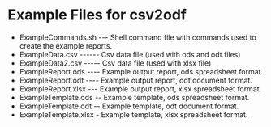Example Files for csv2odf
=========================

* ExampleCommands.sh --- Shell command file with commands used to create the example reports.
* ExampleData.csv ------ Csv data file (used with ods and odt files)
* ExampleData2.csv ----- Csv data file (used with xlsx file)
* ExampleReport.ods ---- Example output report, ods spreadsheet format.
* ExampleReport.odt ---- Example output report, odt document format.
* ExampleReport.xlsx --- Example output report, xlsx spreadsheet format.
* ExampleTemplate.ods -- Example template, ods spreadsheet format.
* ExampleTemplate.odt -- Example template, odt document format.
* ExampleTemplate.xlsx - Example template, xlsx spreadsheet format.
